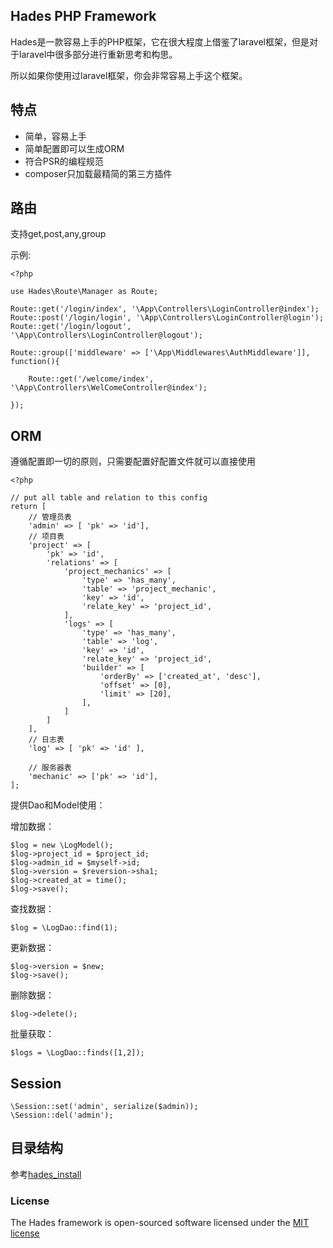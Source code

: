 ## Hades PHP Framework

Hades是一款容易上手的PHP框架，它在很大程度上借鉴了laravel框架，但是对于laravel中很多部分进行重新思考和构思。

所以如果你使用过laravel框架，你会非常容易上手这个框架。

## 特点

* 简单，容易上手
* 简单配置即可以生成ORM
* 符合PSR的编程规范
* composer只加载最精简的第三方插件

## 路由

支持get,post,any,group

示例:


    <?php

    use Hades\Route\Manager as Route;

    Route::get('/login/index', '\App\Controllers\LoginController@index');
    Route::post('/login/login', '\App\Controllers\LoginController@login');
    Route::get('/login/logout', '\App\Controllers\LoginController@logout');

    Route::group(['middleware' => ['\App\Middlewares\AuthMiddleware']], function(){

        Route::get('/welcome/index', '\App\Controllers\WelComeController@index');

    });

## ORM

遵循配置即一切的原则，只需要配置好配置文件就可以直接使用

    <?php

    // put all table and relation to this config
    return [
        // 管理员表
        'admin' => [ 'pk' => 'id'],
        // 项目表
        'project' => [
            'pk' => 'id',
            'relations' => [
                'project_mechanics' => [
                    'type' => 'has_many',
                    'table' => 'project_mechanic',
                    'key' => 'id',
                    'relate_key' => 'project_id',
                ],
                'logs' => [
                    'type' => 'has_many',
                    'table' => 'log',
                    'key' => 'id',
                    'relate_key' => 'project_id',
                    'builder' => [
                        'orderBy' => ['created_at', 'desc'],
                        'offset' => [0],
                        'limit' => [20],
                    ],
                ]
            ]
        ],
        // 日志表
        'log' => [ 'pk' => 'id' ],

        // 服务器表
        'mechanic' => ['pk' => 'id'],
    ];

提供Dao和Model使用：

增加数据：

    $log = new \LogModel();
    $log->project_id = $project_id;
    $log->admin_id = $myself->id;
    $log->version = $reversion->sha1;
    $log->created_at = time();
    $log->save();

查找数据：

    $log = \LogDao::find(1);

更新数据：

    $log->version = $new;
    $log->save();

删除数据：

    $log->delete();

批量获取：

    $logs = \LogDao::finds([1,2]);

## Session

    \Session::set('admin', serialize($admin));
    \Session::del('admin');

## 目录结构

参考[hades_install](https://github.com/jianfengye/hades_install)

### License

The Hades framework is open-sourced software licensed under the [MIT license](http://opensource.org/licenses/MIT)
